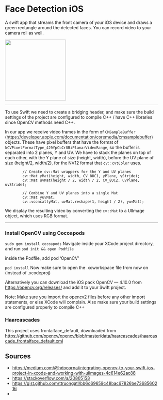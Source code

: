 # Face Detection iOS
A swift app that streams the front camera of your iOS device and draws a green rectangle around the detected faces. You can record video to your camera roll as well.

<img src='https://github.com/user-attachments/assets/943a580e-72fc-42fd-99f7-2b95c2e31ffd' height='200' />

---

To use Swift we need to create a bridging header, and make sure the build settings of the project are configured to compile C++ / have C++ libraries since OpenCV methods need C++. 

In our app we receive video frames in the form of `CMSampleBuffer` (https://developer.apple.com/documentation/coremedia/cmsamplebuffer) objects. These have pixel buffers that have the format of `kCVPixelFormatType_420YpCbCr8BiPlanarVideoRange`, so the buffer is separated into 2 planes, Y and UV. We have to stack the planes on top of each other, with the Y plane of size (height, width), before the UV plane of size (height/2, width/2), for the NV12 format that `cv::cvtColor` uses. 

```
        // Create cv::Mat wrappers for the Y and UV planes
        cv::Mat yMat(height, width, CV_8UC1, yPlane, yStride);
        cv::Mat uvMat(height / 2, width / 2, CV_8UC2, uvPlane, uvStride);

        // Combine Y and UV planes into a single Mat
        cv::Mat yuvMat;
        cv::vconcat(yMat, uvMat.reshape(1, height / 2), yuvMat);
```

We display the resulting video by converting the `cv::Mat` to a UIImage object, which uses RGB format. 

---
### Install OpenCV using Cocoapods 
`sudo gem install cocoapods`
Navigate inside your XCode project directory, and run
`pod init && open Podfile`

inside the Podfile, add pod ‘OpenCV’

`pod install`
Now make sure to open the <project>.xcworkspace file from now on (instead of .xcodeproj)

Alternatively you can download the iOS pack OpenCV — 4.10.0 from https://opencv.org/releases/ and add it to your Swift project.

Note: Make sure you import the opencv2 files before any other import statements, or else XCode will complain. Also make sure your build settings are configured properly to compile C++


### Haarcascades 
This project uses frontalface_default, downloaded from https://github.com/opencv/opencv/blob/master/data/haarcascades/haarcascade_frontalface_default.xml 


## Sources
- https://medium.com/@hdpoorna/integrating-opencv-to-your-swift-ios-project-in-xcode-and-working-with-uiimages-4c614e62ac88
- https://stackoverflow.com/a/20805153
- https://gist.github.com/ttruongatl/bb6c69659c48bac67826be7368560216
- 
